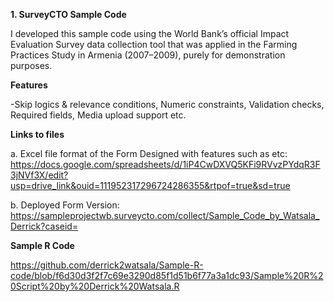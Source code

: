 **1. SurveyCTO Sample Code**

I developed this sample code using the World Bank’s official Impact Evaluation Survey data collection tool that was applied in the Farming Practices Study in Armenia (2007–2009), purely for demonstration purposes.

**Features**

-Skip logics & relevance conditions, Numeric constraints, Validation checks, Required fields, Media upload support etc.  

**Links to files**

a. Excel file format of the Form Designed with features such as  etc: https://docs.google.com/spreadsheets/d/1iP4CwDXVQ5KFi9RVvzPYdqR3F3jNVf3X/edit?usp=drive_link&ouid=111952317296724286355&rtpof=true&sd=true

b. Deployed Form Version: https://sampleprojectwb.surveycto.com/collect/Sample_Code_by_Watsala_Derrick?caseid= 

**Sample R Code**

https://github.com/derrick2watsala/Sample-R-code/blob/f6d30d3f2f7c69e3290d85f1d51b6f77a3a1dc93/Sample%20R%20Script%20by%20Derrick%20Watsala.R

